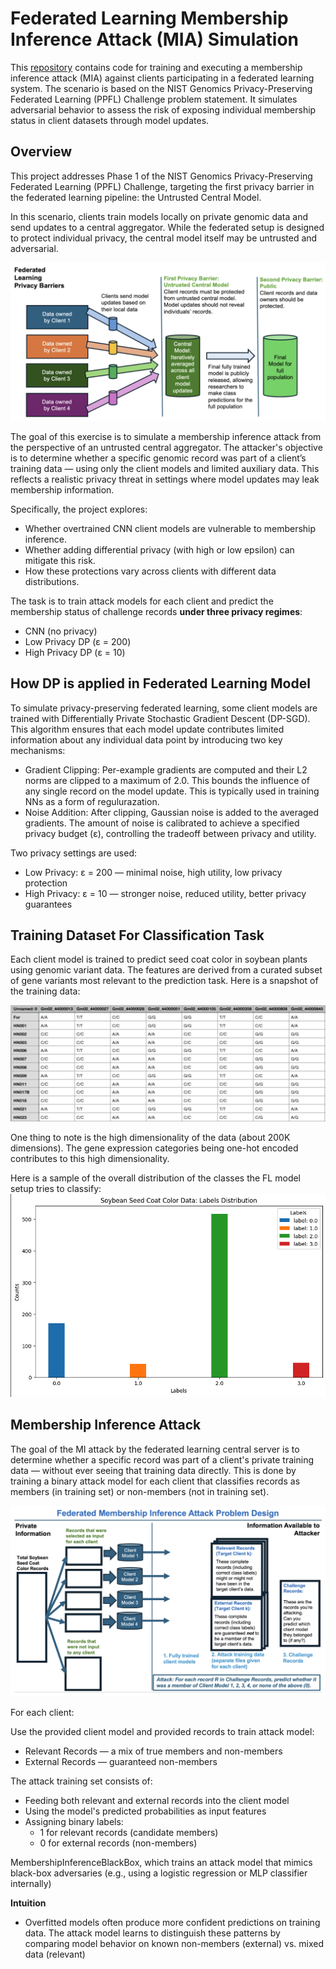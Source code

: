 # Federated Learning Membership Inference Attack (MIA) Simulation

This [repository](https://github.com/rivera-lanasm/nist_ppfl/tree/master) contains code for training and executing a membership inference attack (MIA) against clients participating in a federated learning system. The scenario is based on the NIST Genomics Privacy-Preserving Federated Learning (PPFL) Challenge problem statement. It simulates adversarial behavior to assess the risk of exposing individual membership status in client datasets through model updates.

## Overview

This project addresses Phase 1 of the NIST Genomics Privacy-Preserving Federated Learning (PPFL) Challenge, targeting the first privacy barrier in the federated learning pipeline: the Untrusted Central Model.

In this scenario, clients train models locally on private genomic data and send updates to a central aggregator. While the federated setup is designed to protect individual privacy, the central model itself may be untrusted and adversarial.

![alt text](image-1.png)

The goal of this exercise is to simulate a membership inference attack from the perspective of an untrusted central aggregator. The attacker's objective is to determine whether a specific genomic record was part of a client’s training data — using only the client models and limited auxiliary data. This reflects a realistic privacy threat in settings where model updates may leak membership information.

Specifically, the project explores:
- Whether overtrained CNN client models are vulnerable to membership inference.
- Whether adding differential privacy (with high or low epsilon) can mitigate this risk.
- How these protections vary across clients with different data distributions.

The task is to train attack models for each client and predict the membership status of challenge records **under three privacy regimes**:
- CNN (no privacy)
- Low Privacy DP (ε = 200)
- High Privacy DP (ε = 10)


## How DP is applied in Federated Learning Model

To simulate privacy-preserving federated learning, some client models are trained with Differentially Private Stochastic Gradient Descent (DP-SGD). This algorithm ensures that each model update contributes limited information about any individual data point by introducing two key mechanisms:
- Gradient Clipping: Per-example gradients are computed and their L2 norms are clipped to a maximum of 2.0. This bounds the influence of any single record on the model update. This is typically used in training NNs as a form of regulurazation.
- Noise Addition: After clipping, Gaussian noise is added to the averaged gradients. The amount of noise is calibrated to achieve a specified privacy budget (ε), controlling the tradeoff between privacy and utility.

Two privacy settings are used:
- Low Privacy: ε = 200 — minimal noise, high utility, low privacy protection
- High Privacy: ε = 10 — stronger noise, reduced utility, better privacy guarantees


## Training Dataset For Classification Task

Each client model is trained to predict seed coat color in soybean plants using genomic variant data. The features are derived from a curated subset of gene variants most relevant to the prediction task. Here is a snapshot of the training data:

![alt text](image-2.png)

One thing to note is the high dimensionality of the data (about 200K dimensions). The gene expression categories being one-hot encoded contributes to this high dimensionality.


Here is a sample of the overall distribution of the classes the FL model setup tries to classify:
![alt text](image-3.png)

## Membership Inference Attack 

The goal of the MI attack by the federated learning central server is to determine whether a specific record was part of a client's private training data — without ever seeing that training data directly. This is done by training a binary attack model for each client that classifies records as members (in training set) or non-members (not in training set).

![alt text](image-4.png)

For each client:

Use the provided client model and provided records to train attack model:
- Relevant Records — a mix of true members and non-members
- External Records — guaranteed non-members

The attack training set consists of:
- Feeding both relevant and external records into the client model
- Using the model's predicted probabilities as input features
- Assigning binary labels:
    - 1 for relevant records (candidate members)
    - 0 for external records (non-members)

MembershipInferenceBlackBox, which trains an attack model that mimics black-box adversaries (e.g., using a logistic regression or MLP classifier internally)

**Intuition**
- Overfitted models often produce more confident predictions on training data. The attack model learns to distinguish these patterns by comparing model behavior on known non-members (external) vs. mixed data (relevant)






